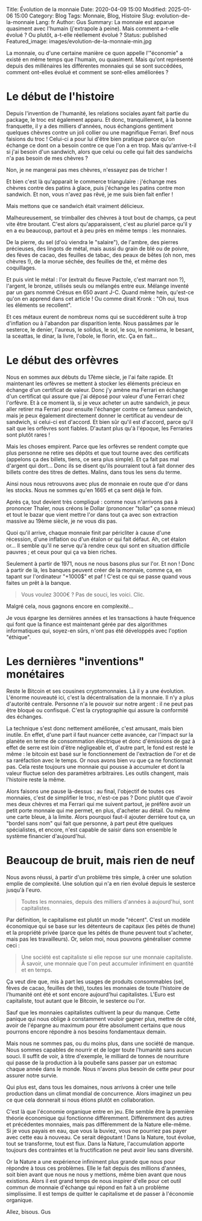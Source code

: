 Title: Évolution de la monnaie
Date: 2020-04-09 15:00
Modified: 2025-01-06 15:00
Category: Blog
Tags: Monnaie, Blog, Histoire
Slug: evolution-de-la-monnaie
Lang: fr
Author: Gus
Summary: La monnaie est apparue quasiment avec l'humain (j'extrapole à peine). Mais comment a-t-elle évolué ? Ou plutôt, a-t-elle réellement évolué ?
Status: published
Featured_image: images/evolution-de-la-monnaie-min.jpg

La monnaie, ou d'une certaine manière ce quon appelle l'"économie" a existé en même temps que l'humain, ou quasiment.
Mais qu'ont représenté depuis des millénaires les différentes monnaies qui se sont succédées, comment ont-elles évolué et comment se sont-elles améliorées ?

# Le début de l'histoire

Depuis l'invention de l'humanité, les relations sociales ayant fait partie du package, le troc est également apparu.
Et donc, tranquillement, à la bonne franquette, il y a des milliers d'années, nous échangions gentiment quelques chèvres contre un joli collier ou une magnifique Ferrari.
Bref nous faisions du troc !
Celui-ci a pour lui d'être bien pratique parce qu'on échange ce dont on a besoin contre ce que l'on a en trop. Mais qu'arrive-t-il si j'ai besoin d'un sandwich, alors que celui ou celle qui fait des sandwichs n'a pas besoin de mes chèvres ?

Non, je ne mangerai pas mes chèvres, n'essayez pas de tricher !

Et bien c'est là qu'apparait le commerce triangulaire : j'échange mes chèvres contre des patins à glace, puis j'échange les patins contre mon sandwich.
Et non, vous n'avez pas rêvé, je me suis bien fait enfler !

Mais mettons que ce sandwich était vraiment délicieux.

Malheureusement, se trimballer des chèvres à tout bout de champs, ça peut vite être broutant.
C'est alors qu'apparaissent, c'est au pluriel parce qu'il y en a eu beaucoup, partout et à peu près en même temps : les monnaies.

De la pierre, du sel (d'où viendra le "salaire"), de l'ambre, des pierres précieuses, des lingots de métal, mais aussi du grain de blé ou de poivre, des fèves de cacao, des feuilles de tabac, des peaux de bêtes (oh non, mes chèvres !), de la morue séchée, des feuilles de thé, et même des coquillages.

Et puis vint le métal : l'or (extrait du fleuve Pactole, c'est marrant non ?), l'argent, le bronze, utilisés seuls ou mélangés entre eux. Mélange inventé par un gars nommé Crésus en 650 avant J-C.
Quand même hein, qu'est-ce qu'on en apprend dans cet article !
Ou comme dirait Kronk : "Oh oui, tous les éléments se recollent".

Et ces métaux eurent de nombreux noms qui se succédèrent suite à trop d'inflation ou à l'abandon par disparition lente. Nous passâmes par le sesterce, le denier, l'aureus, le solidus, le sol, le sou, le nomisma, le besant, la sceattas, le dinar, la livre, l'obole, le florin, etc.
Ça en fait...

# Le début des orfèvres 

Nous en sommes aux débuts du 17ème siècle, je l'ai faite rapide.
Et maintenant les orfèvres se mettent à stocker les éléments précieux en échange d'un certificat de valeur.
Donc j'y amène ma Ferrari en échange d'un certificat qui assure que j'ai déposé pour valeur d'une Ferrari chez l'orfèvre.
Et à ce moment là, si je veux acheter un autre sandwich, je peux aller retirer ma Ferrari pour ensuite l'échanger contre ce fameux sandwich, mais je peux également directement donner le certificat au vendeur de sandwich, si celui-ci est d'accord.
Et bien sûr qu'il est d'accord, parce qu'il sait que les orfèvres sont fiables.
D'autant plus qu'à l'époque, les Ferraries sont plutôt rares !

Mais les choses empirent.
Parce que les orfèvres se rendent compte que plus personne ne retire ses dépôts et que tout tourne avec des certificats (appelons ça des billets, tiens, ce sera plus simple).
Et ça fait pas mal d'argent qui dort...
Donc ils se disent qu'ils pourraient tout à fait donner des billets contre des titres de dettes.
Malins, dans tous les sens du terme.

Ainsi nous nous retrouvons avec plus de monnaie en route que d'or dans les stocks.
Nous ne sommes qu'en 1665 et ça sent déjà le foin.

Après ça, tout devient très compliqué : comme nous n'arrivons pas à prononcer Thaler, nous créons le Dollar (prononcer "tollar" ça sonne mieux) et tout le bazar que vient mettre l'or dans tout ça avec son extraction massive au 19ème siècle, je ne vous dis pas.

Quoi qu'il arrive, chaque monnaie finit par péricliter à cause d'une récession, d'une inflation ou d'un étalon or qui fait défaut.
Ah, cet étalon or...
Il semble qu'il ne serve qu'à rendre ceux qui sont en situation difficile pauvres ; et ceux pour qui ça va bien riches.

Seulement à partir de 1971, nous ne nous basons plus sur l'or.
Et non !
Donc à partir de là, les banques peuvent créer de la monnaie, comme ça, en tapant sur l'ordinateur "+1000$" et paf !
C'est ce qui se passe quand vous faites un prêt à la banque.
> Vous voulez 3000€ ? Pas de souci, les voici. Clic.

Malgré cela, nous gagnons encore en complexité...

Je vous épargne les dernières années et les transactions à haute fréquence qui font que la finance est maintenant gérée par des algorithmes informatiques qui, soyez-en sûrs, n'ont pas été développés avec l'option "éthique".
 
# Les dernières "inventions" monétaires 

Reste le Bitcoin et ses cousines cryptomonnaies.
Là il y a une évolution.
L'énorme nouveauté ici, c'est la décentralisation de la monnaie.
Il n'y a plus d'autorité centrale.
Personne n'a le pouvoir sur notre argent : il ne peut pas être bloqué ou confisqué.
C'est la cryptographie qui assure la conformité des échanges. 

La technique s'est donc nettement améliorée, c'est amusant, mais bien inutile.
En effet, d'une part il faut nuancer cette avancée, car l'impact sur la planète en terme de consommation électrique et donc d'émissions de gaz à effet de serre est loin d'être négligeable et, d'autre part, le fond est resté le même : le bitcoin est basé sur le fonctionnement de l'extraction de l'or et de sa raréfaction avec le temps.
Or nous avons bien vu que ça ne fonctionnait pas.
Cela reste toujours une monnaie qui pousse à accumuler et dont la valeur fluctue selon des paramètres arbitraires.
Les outils changent, mais l'histoire reste la même.

Alors faisons une pause là-dessus : au final, l'objectif de toutes ces monnaies, c'est de simplifier le troc, n'est-ce pas ?
Donc plutôt que d'avoir mes deux chèvres et ma Ferrari qui me suivent partout, je préfère avoir un petit porte monnaie qui me permet, en plus, d'acheter au détail.
Ou même une carte bleue, à la limite. 
Alors pourquoi faut-il ajouter derrière tout ça, un "bordel sans nom" qui fait que personne, à part peut être quelques spécialistes, et encore, n'est capable de saisir dans son ensemble le système financier d'aujourd'hui.

# Beaucoup de bruit, mais rien de neuf

Nous avons réussi, à partir d'un problème très simple, à créer une solution emplie de complexité.
Une solution qui n'a en rien évolué depuis le sesterce jusqu'à l'euro.

> Toutes les monnaies, depuis des milliers d'années à aujourd'hui, sont capitalistes.

Par définition, le capitalisme est plutôt un mode "récent".
C'est un modèle économique qui se base sur les détenteurs de capitaux (les pétés de thune) et la propriété privée (parce que les pétés de thune peuvent tout s'acheter, mais pas les travailleurs).
Or, selon moi, nous pouvons généraliser comme ceci :
> Une société est capitaliste si elle repose sur une monnaie capitaliste. À savoir, une monnaie que l'on peut accumuler infiniment en quantité et en temps.

Ça veut dire que, mis à part les usages de produits consommables (sel, fèves de cacao, feuilles de thé), toutes les monnaies de toute l'histoire de l'humanité ont été et sont encore aujourd'hui capitalistes.
L'Euro est capitaliste, tout autant que le Bitcoin, le sesterce ou l'or.

Sauf que les monnaies capitalistes cultivent la peur du manque.
Cette panique qui nous oblige à constamment vouloir gagner plus, mettre de côté, avoir de l'épargne au maximum pour être absolument certains que nous pourrons encore répondre à nos besoins fondamentaux demain.

Mais nous ne sommes pas, ou du moins plus, dans une société de manque.
Nous sommes capables de nourrir et de loger toute l'humanité sans aucun souci.
Il suffit de voir, à titre d'exemple, le milliard de tonnes de nourriture qui passe de la production à la poubelle sans passer par un estomac chaque année dans le monde.
Nous n'avons plus besoin de cette peur pour assurer notre survie.

Qui plus est, dans tous les domaines, nous arrivons à créer une telle production dans un climat mondial de concurrence.
Alors imaginez un peu ce que cela donnerait si nous étions plutôt en collaboration.

C'est là que l'économie organique entre en jeu.
Elle semble être la première théorie économique qui fonctionne différemment.
Différemment des autres et précédentes monnaies, mais pas différemment de la Nature elle-même.
Si je vous payais en eau, que vous la buviez, vous ne pourriez pas payer avec cette eau à nouveau.
Ce serait dégoutant !
Dans la Nature, tout évolue, tout se transforme, tout est flux.
Dans la Nature, l'accumulation apporte toujours des contraintes et la fructification ne peut avoir lieu sans diversité.

Or la Nature a une expérience infiniment plus grande que nous pour répondre à tous ces problèmes.
Elle le fait depuis des millions d'années, soit bien avant que nous ne nous y mettions, même bien avant que nous existions.
Alors il est grand temps de nous inspirer d'elle pour cet outil commun de monnaie d'échange qui répond en fait à un problème simplissime.
Il est temps de quitter le capitalisme et de passer à l'économie organique.

Allez, bisous.
Gus
